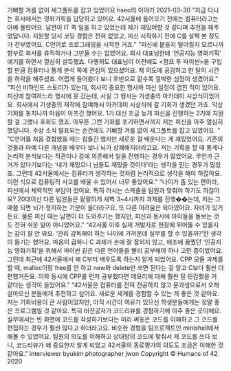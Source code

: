 기뻐할 겨를 없이 세그폴트를 잡고 있었어요
hseo의 이야기
2021-03-30
"지금 다니는 회사에서는 영화기획을 담당하고 있어요. 42서울에 들어오기 전에는 컴퓨터라고는 아예 몰랐어요. 남편이 IT 쪽 일을 하고 있었는데 제가 재밌어할 것 같다며 추천을 해주었답니다. 지원할 당시 코딩 경험은 전혀 없었고, 피신 시작하기 전에 C를 살짝 본 정도가 전부였어요. C언어로 프로그래밍을 시작한 거죠."
"피신에 붙을지 떨어질지 모르니까 함부로 회사를 휴직하거나 그만둘 수는 없었어요. 회사 대표님한테 ‘인공지능 영화기획’ 얘기를 하면서 열심히 설득했죠. 다행히도 대표님이 이전에도 <점프 투 파이썬>을 구입할 만큼 컴퓨터나 통계 분석 쪽에 관심이 있으셨어요. 제 의도에 공감하고 한 달의 시간을 허락을 해주셨죠. 어렵게 들어왔다 보니 후반으로 갈수록 절박한 심정이 생겼어요."
"피신 비하인드 스토리가 있는데, 회사의 중요한 행사와 피신 일정이 겹친 적이 있어요. 피신에 참여하느라 행사에 못 갔는데, 사실 그 행사는 기생충의 아카데미 시상식이었어요. 회사에서 기생충의 제작에 참여해서 아카데미 시상식에 갈 기회가 생겼던 거죠. 막상 기회를 놓치니까 마음이 아프긴 했어요. 1기 대신 조금 늦게 피신을 진행하는 2기에 지원할 걸 그랬나 후회도 했죠. 아무튼 그런 기회를 포기하면서까지 저는 피신을 아주 열심히 했답니다. 수상 소식 발표되는 순간에도 기뻐할 겨를 없이 세그폴트를 잡고 있었어요. "
"C언어를 처음 경험했을 때는 힘들긴 했지만 새로운 걸 배운다는 게 재밌었어요. 기존의 것들과 아예 다른 개념을 배우다 보니 뇌가 상쾌해지더라고요. 저는 기획을 할 때 통계나 논리적 분석보다는 직관이나 감에 의존해서 일을 진행하는 경우가 많았어요. 무언가 근거가 있다기보다는 ‘내가 재밌으니 남들도 재밌을 것이다’라는 생각을 믿는 경우가 많았죠. 그런데 42서울에서는 컴퓨터가 생각하는 것처럼 논리적으로 생각을 해야 하잖아요. 이런 식으로 컴퓨팅적 사고를 배울 수 있어서 너무 좋았어요."
"나이가 좀 있는 편이라, 피신에서 체력적인 부담이 컸어요. 특히 러시는 스케줄을 팀원과 맞춰야 하기도 하잖아요? 20대이신 다른 팀원들은 팔팔하게 새벽 3~4시까지 과제를 진행��는데, 저는 그때쯤 되면 뇌가 정지하는 기분이 들더라구요. 또 다른 어려움은 육아였어요. 자녀가 있거든요. 물론 피신 때는 남편이 더 도와주기는 했지만, 피신과 동시에 아이들을 돌보는 것도 전혀 쉬운 일이 아니었어요."
"42서울 이후 실제 개발자로 현장에 뛰어들 수 있을지는 감이 잘 안 와요. ‘관리 감독해야 하는 나이에 가까운데 실무를 할 수 있을까?’란 생각이 들기는 했어요. 마음이 급하니 C 과제가 손에 잘 잡히지 않고, 애초에 꿈꿨던 ‘인공지능 영화기획’을 위해서 파이썬 같은 다른 언어들을 빨리 공부해야 하나 고민 중이었어요. 그런데 최근에 42서울에서 왜 C부터 배우도록 하는지 알게 되었어요. CPP 모듈 과제를 할 때, malloc이랑 free를 안 하고 new와 delete만 쓰면 된다는 걸 알고 C보다 훨씬 더 편했거든요. 이와 동시에 CPP를 먼저 공부했다면 메모리에 대해 훨씬 덜 민감했을 거 같다는 생각이 들었어요."
"42서울은 컴퓨터를 전혀 전공하지 않고 문과생으로서 오래 살아오신 분들에게 추천하고 싶어요. 새로운 세계를 경험할 수 있는 게 좋은 것 같아요. 저는 기회비용이 큰 사람이었지만, 아직 시간이 여유가 있으신 학생분들에게는 정말 좋은 프로그램일 것 같아요. 특히 비전공자가 코드리뷰를 경험하기에 아주 좋은 곳이에요. 실무에서는 빈 화면에 코드를 작성하기보다는 미리 써놓은 코드를 이해하고 그 코드를 편집하는 경우가 훨씬 많다고 하더라고요. 비슷한 경험을 팀프로젝트인 minishell에서 해볼 수 있었어요. 팀원의 의도를 이해하고 상대방의 코드에 맞춰서 제 코드를 쓰다 보니, 코드리뷰가 왜 중요한지 알게 되었고 42서울의 동료평가의 의도도 조금은 이해한 것 같아요."
interviewer byukim
photographer jwon
Copyright © Humans of 42 2020
